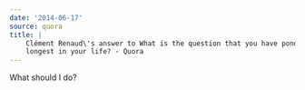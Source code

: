 ```yaml
---
date: '2014-06-17'
source: quora
title: |
    Clément Renaud\'s answer to What is the question that you have pondered
    longest in your life? - Quora
---
```


What should I do?
